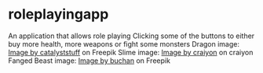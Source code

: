 # roleplayingapp
An application that allows role playing
Clicking some of the buttons to either buy more health, more weapons or fight some monsters
Dragon image: <a href="https://www.freepik.com/free-vector/cute-baby-dragon-with-fire-cartoon-vector-icon-illustration-animal-nature-icon-concept-isolated_51241460.htm">Image by catalyststuff</a> on Freepik
Slime image: <a href="https://www.craiyon.com/image/gc0k8bLhRsuHYTxvz3aTaA">Image by craiyon</a> on craiyon
Fanged Beast image: <a href="https://www.freepik.com/premium-vector/cartoon-halloween-pumpkin-werewolf-character-with-grey-fur-baring-sharp-fangs-piercing-eyes-howling-silver-moon-embodies-eerie-wild-mystique-isolated-vector-gourd-wolf-personage_74354279.htm">Image by buchan</a> on Freepik